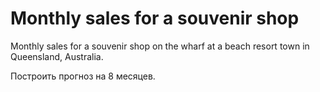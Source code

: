 Monthly sales for a souvenir shop
=================================
Monthly sales for a souvenir shop on the wharf at a beach resort town in Queensland, Australia.

Построить прогноз на 8 месяцев.
